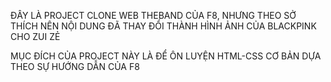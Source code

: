 ĐÂY LÀ PROJECT CLONE WEB THEBAND CỦA F8, NHƯNG THEO SỞ THÍCH NÊN NỘI DUNG ĐÃ THAY ĐỔI THÀNH HÌNH ẢNH CỦA BLACKPINK CHO ZUI ZẺ

MỤC ĐÍCH CỦA PROJECT NÀY LÀ ĐỂ ÔN LUYỆN HTML-CSS CƠ BẢN DỰA THEO SỰ HƯỚNG DẪN CỦA F8
